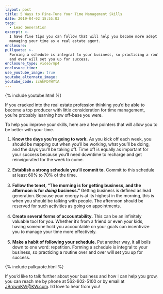 ```yaml
---
layout: post
title: 5 Ways to Fine-Tune Your Time Management Skills
date: 2019-04-02 18:55:03
tags:
  - Lead Generation
excerpt: >-
  I have five tips you can follow that will help you become more adept at
  managing your time as a real estate agent.
enclosure:
pullquote: >-
  Forming a schedule is integral to your business, so practicing a routine over
  and over will set you up for success.
enclosure_type: video/mp4
enclosure_time:
use_youtube_image: true
youtube_alternate_image:
youtube_code: zcAkPD4WYtA
---
```


{% include youtube.html %}

If you cracked into the real estate profession thinking you’d be able to become a top producer with little consideration for time management, you’re probably learning how off-base you were.&nbsp;

To help you improve your skills, here are a few pointers that will allow you to be better with your time.&nbsp;

1. **Know the days you’re going to work.** As you kick off each week, you should be mapping out when you’ll be working, what you’ll be doing, and the days you’ll be taking off. Time off is equally as important for your success because you’ll need downtime to recharge and get reinvigorated for the week to come.&nbsp;<br>&nbsp;
2. **Establish a strong schedule you’ll commit to.** Commit to this schedule at least 60% to 70% of the time.&nbsp;<br>&nbsp;
3. **Follow the tenet, “The morning is for getting business, and the afternoon is for *doing* business.”** Getting business is defined as lead generation. Because your energy is at its highest in the morning, this is when you should be talking with people. The afternoon should be reserved for such activities as going on appointments.&nbsp;<br>&nbsp;
4. **Create several forms of accountability.** This can be an infinitely valuable tool for you. Whether it’s from a friend or even your kids, having someone hold you accountable on your goals can incentivize you to manage your time more effectively.&nbsp;<br>&nbsp;
5. **Make a habit of following your schedule.** Put another way, it all boils down to one word: repetition. Forming a schedule is integral to your business, so practicing a routine over and over will set you up for success. &nbsp; &nbsp; &nbsp; &nbsp;&nbsp;

{% include pullquote.html %}

If you’d like to talk further about your business and how I can help you grow, you can reach me by phone at 562-902-5100 or by email at JBrownKW@KW.com. I’d love to hear from you!&nbsp;<br>&nbsp;